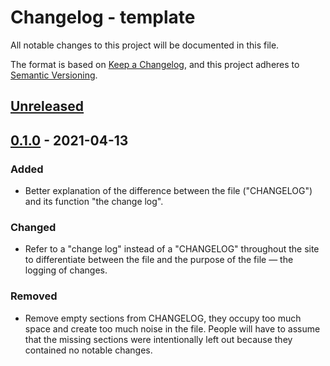# Changelog - template

All notable changes to this project will be documented in this file.

The format is based on [Keep a Changelog](https://keepachangelog.com/en/1.0.0/), and this project adheres to [Semantic Versioning](https://semver.org/spec/v2.0.0.html).

## [Unreleased]()



## [0.1.0]() - 2021-04-13

### Added

- Better explanation of the difference between the file ("CHANGELOG") and its function "the change log".

### Changed

- Refer to a "change log" instead of a "CHANGELOG" throughout the site to differentiate between the file and the purpose of the file — the logging of changes.

### Removed

- Remove empty sections from CHANGELOG, they occupy too much space and create too much noise in the file. People will have to assume that the missing sections were intentionally left out because they contained no notable changes.

